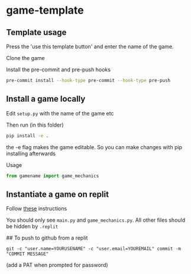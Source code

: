 # game-template

## Template usage

Press the 'use this template button' and enter the name of the game.

Clone the game

Install the pre-commit and pre-push hooks

```bash
pre-commit install --hook-type pre-commit --hook-type pre-push
```

## Install a game locally

Edit `setup.py` with the name of the game etc

Then run (in this folder)

```bash
pip install -e .
```

the -e flag makes the game editable. So you can make changes with pip installing afterwards

Usage

```python
from gamename import game_mechanics
```


## Instantiate a game on replit

Follow [these](https://www.notion.so/How-to-init-a-Replit-from-GitHub-877ee57054444a0085e884401e80d02b) instructions

You should only see `main.py` and `game_mechanics.py`. All other files should be hidden by `.replit`

## To push to github from a replit

```
git -c "user.name=YOURUSENAME" -c "user.email=YOUREMAIL" commit -m "COMMIT MESSAGE"
```

(add a PAT when prompted for password)


